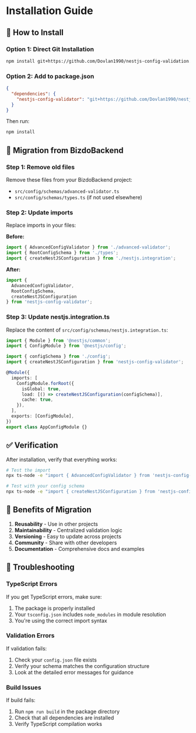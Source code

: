# Installation Guide

## 🚀 How to Install

### Option 1: Direct Git Installation

```bash
npm install git+https://github.com/Dovlan1990/nestjs-config-validation.git
```

### Option 2: Add to package.json

```json
{
  "dependencies": {
    "nestjs-config-validator": "git+https://github.com/Dovlan1990/nestjs-config-validation.git"
  }
}
```

Then run:
```bash
npm install
```

## 🔄 Migration from BizdoBackend

### Step 1: Remove old files

Remove these files from your BizdoBackend project:
- `src/config/schemas/advanced-validator.ts`
- `src/config/schemas/types.ts` (if not used elsewhere)

### Step 2: Update imports

Replace imports in your files:

**Before:**
```typescript
import { AdvancedConfigValidator } from './advanced-validator';
import { RootConfigSchema } from './types';
import { createNestJSConfiguration } from './nestjs.integration';
```

**After:**
```typescript
import { 
  AdvancedConfigValidator, 
  RootConfigSchema, 
  createNestJSConfiguration 
} from 'nestjs-config-validator';
```

### Step 3: Update nestjs.integration.ts

Replace the content of `src/config/schemas/nestjs.integration.ts`:

```typescript
import { Module } from '@nestjs/common';
import { ConfigModule } from '@nestjs/config';

import { configSchema } from './config';
import { createNestJSConfiguration } from 'nestjs-config-validator';

@Module({
  imports: [
    ConfigModule.forRoot({
      isGlobal: true,
      load: [() => createNestJSConfiguration(configSchema)],
      cache: true,
    }),
  ],
  exports: [ConfigModule],
})
export class AppConfigModule {}
```

## ✅ Verification

After installation, verify that everything works:

```bash
# Test the import
npx ts-node -e "import { AdvancedConfigValidator } from 'nestjs-config-validator'; console.log('✅ Package imported successfully');"

# Test with your config schema
npx ts-node -e "import { createNestJSConfiguration } from 'nestjs-config-validator'; import { configSchema } from './src/config/schemas/config'; try { const config = createNestJSConfiguration(configSchema); console.log('✅ Configuration validation works!'); } catch (error) { console.log('❌ Error:', error.message); }"
```

## 🎯 Benefits of Migration

1. **Reusability** - Use in other projects
2. **Maintainability** - Centralized validation logic
3. **Versioning** - Easy to update across projects
4. **Community** - Share with other developers
5. **Documentation** - Comprehensive docs and examples

## 🔧 Troubleshooting

### TypeScript Errors
If you get TypeScript errors, make sure:
1. The package is properly installed
2. Your `tsconfig.json` includes `node_modules` in module resolution
3. You're using the correct import syntax

### Validation Errors
If validation fails:
1. Check your `config.json` file exists
2. Verify your schema matches the configuration structure
3. Look at the detailed error messages for guidance

### Build Issues
If build fails:
1. Run `npm run build` in the package directory
2. Check that all dependencies are installed
3. Verify TypeScript compilation works 